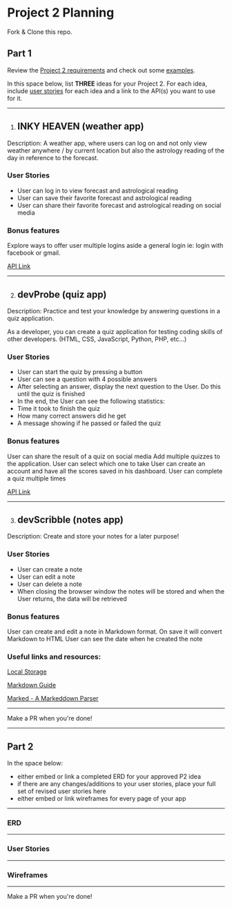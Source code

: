 # Project 2 Planning

Fork & Clone this repo.

## Part 1

Review the [Project 2 requirements](https://tmdarneille.gitbook.io/sei-ga-sea/11-projects/project-2#project-feedback-evaluation) and check out some [examples](https://www.google.com/url?q=https://tmdarneille.gitbook.io/sei-ga-sea/11-projects/past-projects/project2&sa=D&source=calendar&ust=1597596784944000&usg=AOvVaw1ihTzKFunxKsL2f6sIYdlC).

In this space below, list **THREE** ideas for your Project 2. For each idea, include [user stories](https://revelry.co/user-stories-that-dont-suck/) for each idea and a link to the API(s) you want to use for it.

---

1. ## INKY HEAVEN (weather app)

Description: A weather app, where users can log on and not only view weather anywhere / by current location but also the astrology reading of the day in reference to the forecast.

### User Stories

- User can log in to view forecast and astrological reading
- User can save their favorite forecast and astrological reading
- User can share their favorite forecast and astrological reading on social media

### Bonus features

Explore ways to offer user multiple logins aside a general login ie: login with facebook or gmail.

[API Link](https://www.weatherapi.com)

---

2. ## devProbe (quiz app)

Description: Practice and test your knowledge by answering questions in a quiz application.

As a developer, you can create a quiz application for testing coding skills of other developers. (HTML, CSS, JavaScript, Python, PHP, etc…)

### User Stories

- User can start the quiz by pressing a button
- User can see a question with 4 possible answers
- After selecting an answer, display the next question to the User. Do this until the quiz is finished
- In the end, the User can see the following statistics:
- Time it took to finish the quiz
- How many correct answers did he get
- A message showing if he passed or failed the quiz

### Bonus features

User can share the result of a quiz on social media
Add multiple quizzes to the application. User can select which one to take
User can create an account and have all the scores saved in his dashboard. User can complete a quiz multiple times

[API Link](https://opentdb.com/api_config.php)

---

3. ## devScribble (notes app)

Description: Create and store your notes for a later purpose!

### User Stories

- User can create a note
- User can edit a note
- User can delete a note
- When closing the browser window the notes will be stored and when the User returns, the data will be retrieved

### Bonus features

User can create and edit a note in Markdown format. On save it will convert Markdown to HTML
User can see the date when he created the note

### Useful links and resources:

[Local Storage](https://developer.mozilla.org/en-US/docs/Web/API/Window/localStorage)

[Markdown Guide](https://www.markdownguide.org/basic-syntax/)

[Marked - A Markeddown Parser](https://github.com/markedjs/marked)

---

Make a PR when you're done!

---

## Part 2

In the space below:

- either embed or link a completed ERD for your approved P2 idea
- if there are any changes/additions to your user stories, place your full set of revised user stories here
- either embed or link wireframes for every page of your app

---

### ERD

---

### User Stories

---

### Wireframes

---

Make a PR when you're done!
